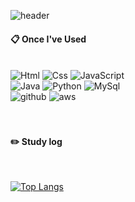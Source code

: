 
![header](https://capsule-render.vercel.app/api?type=Waving&color=auto&height=300&section=header&text=Welcome&nbsp;to&nbsp;Jaehoon's&nbsp;Git&fontSize=40&fontAlign=60)


####  :clipboard: Once I've Used 
  
<br>
<div>
<img alt="Html" src ="https://img.shields.io/badge/HTML5-E34F26.svg?&style=for-the-badge&logo=HTML5&logoColor=white"/>
<img alt="Css" src ="https://img.shields.io/badge/CSS3-1572B6.svg?&style=for-the-badge&logo=CSS3&logoColor=white"/>
<img alt="JavaScript" src ="https://img.shields.io/badge/JavaScriipt-F7DF1E.svg?&style=for-the-badge&logo=JavaScript&logoColor=black"/> <br>
<img alt="Java" src="https://img.shields.io/badge/JAVA-007396?style=for-the-badge&logo=java&logoColor=white">
<img alt="Python" src ="https://img.shields.io/badge/Python-3776AB.svg?&style=for-the-badge&logo=Python&logoColor=white"/>
<img alt="MySql" src="https://img.shields.io/badge/MySQL-4479A1?style=for-the-badge&logo=MySQL&logoColor=white"> <br>
<img alt="github" src="https://img.shields.io/badge/github-181717?style=for-the-badge&logo=github&logoColor=white">
<img alt="aws" src="https://img.shields.io/badge/aws-232F3E?style=for-the-badge&logo=aws&logoColor=white">
</div>
<br>
<br>
 
#### :pencil2: Study log
 
<br/>

[![Top Langs](https://github-readme-stats.vercel.app/api/top-langs/?username=anuraghazra&layout=compact)](https://github.com/anuraghazra/github-readme-stats)


<!--
**JaehoonShin2/JaehoonShin2** is a ✨ _special_ ✨ repository because its `README.md` (this file) appears on your GitHub profile.

Here are some ideas to get you started:

- 🔭 I’m currently working on ...
- 🌱 I’m currently learning ...
- 👯 I’m looking to collaborate on ...
- 🤔 I’m looking for help with ...
- 💬 Ask me about ...
- 📫 How to reach me: ...
- 😄 Pronouns: ...
- ⚡ Fun fact: ...
-->
